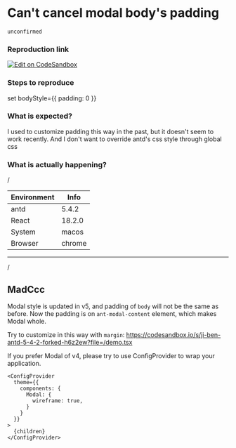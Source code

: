 # Can't cancel modal body's padding

`unconfirmed`

### Reproduction link

[![Edit on CodeSandbox](https://codesandbox.io/static/img/play-codesandbox.svg)](https://codesandbox.io/s/ji-ben-antd-5-4-2-forked-2cks0c?file=/demo.tsx)

### Steps to reproduce

set bodyStyle={{ padding: 0 }}

### What is expected?

I used to customize padding this way in the past, but it doesn't seem to work recently.
And I don't want to override antd's css style through global css

### What is actually happening?

/

| Environment | Info   |
| ----------- | ------ |
| antd        | 5.4.2  |
| React       | 18.2.0 |
| System      | macos  |
| Browser     | chrome |

---

/

<!-- generated by ant-design-issue-helper. DO NOT REMOVE -->

## MadCcc

Modal style is updated in v5, and padding of `body` will not be the same as before.
Now the padding is on `ant-modal-content` element, which makes Modal whole.

Try to customize in this way with `margin`:
https://codesandbox.io/s/ji-ben-antd-5-4-2-forked-h6z2ew?file=/demo.tsx

If you prefer Modal of v4, please try to use ConfigProvider to wrap your application.

```
<ConfigProvider
  theme={{
    components: {
      Modal: {
        wireframe: true,
      }
    }
  }}
>
  {children}
</ConfigProvider>
```
